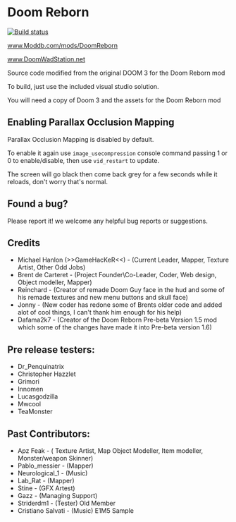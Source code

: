 # Doom Reborn

[![Build status](https://ci.appveyor.com/api/projects/status/38a8wp5wydp6f437?svg=true)](https://ci.appveyor.com/project/JonnyPtn/doomrebornsource-n08hm)

www.Moddb.com/mods/DoomReborn

www.DoomWadStation.net

Source code modified from the original DOOM 3 for the Doom Reborn mod

To build, just use the included visual studio solution.

You will need a copy of Doom 3 and the assets for the Doom Reborn mod

## Enabling Parallax Occlusion Mapping

Parallax Occlusion Mapping is disabled by default.

To enable it again use `image_usecompression` console command passing 1 or 0 to enable/disable, 
then use  `vid_restart` to update.

The screen will go black then come back grey for a few seconds while it reloads, don't worry that's normal.

## Found a bug?
Please report it! we welcome any helpful bug reports or suggestions.

## Credits

- Michael Hanlon (>>GameHacKeR<<) - (Current Leader, Mapper, Texture Artist, Other Odd Jobs)
- Brent de Carteret - (Project Founder\Co-Leader, Coder, Web design, Object modeller, Mapper)
- Reinchard - (Creator of remade Doom Guy face in the hud and some of his remade textures and new menu buttons and skull face)
- Jonny - (New coder has redone some of Brents older code and added alot of cool things, I can't thank him enough for his help)  
- Dafama2k7 - (Creator of the Doom Reborn Pre-beta Version 1.5 mod which some of the changes have made it into Pre-beta version 1.6)  

## Pre release testers:
- Dr_Penquinatrix
- Christopher Hazzlet
- Grimori
- Innomen
- Lucasgodzilla
- Mwcool
- TeaMonster

## Past Contributors:
- Apz Feak - ( Texture Artist, Map Object Modeller, Item modeller, Monster/weapon Skinner)
- Pablo_messier - (Mapper)
- Neurological_1 - (Music)
- Lab_Rat - (Mapper)
- Stine - (GFX Artest)
- Gazz - (Managing Support)
- Striderdm1  - (Tester) Old Member
- Cristiano Salvati - (Music) E1M5 Sample
